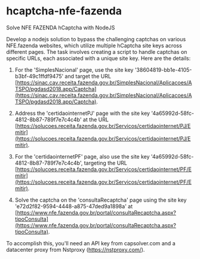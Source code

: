 # hcaptcha-nfe-fazenda
Solve NFE FAZENDA hCaptcha with NodeJS


Develop a nodejs  solution to bypass the challenging captchas on various NFE.fazenda websites, which utilize multiple hCaptcha site keys across different pages. The task involves creating a script to handle captchas on specific URLs, each associated with a unique site key. Here are the details:

1. For the 'SimplesNacional' page, use the site key '38604819-bb1e-4105-b3bf-49c1ffdf9475' and target the URL [https://sinac.cav.receita.fazenda.gov.br/SimplesNacional/Aplicacoes/ATSPO/pgdasd2018.app/Captcha](https://sinac.cav.receita.fazenda.gov.br/SimplesNacional/Aplicacoes/ATSPO/pgdasd2018.app/Captcha).

2. Address the 'certidaointernetPJ' page with the site key '4a65992d-58fc-4812-8b87-789f7e7c4c4b' at the URL [https://solucoes.receita.fazenda.gov.br/Servicos/certidaointernet/PJ/Emitir](https://solucoes.receita.fazenda.gov.br/Servicos/certidaointernet/PJ/Emitir).

3. For the 'certidaointernetPF' page, also use the site key '4a65992d-58fc-4812-8b87-789f7e7c4c4b', targeting the URL [https://solucoes.receita.fazenda.gov.br/Servicos/certidaointernet/PF/Emitir](https://solucoes.receita.fazenda.gov.br/Servicos/certidaointernet/PF/Emitir).

4. Solve the captcha on the 'consultaRecaptcha' page using the site key 'e72d2f82-9594-4448-a875-47ded9a1898a' at [https://www.nfe.fazenda.gov.br/portal/consultaRecaptcha.aspx?tipoConsulta](https://www.nfe.fazenda.gov.br/portal/consultaRecaptcha.aspx?tipoConsulta).

To accomplish this, you'll need an API key from capsolver.com and a datacenter proxy from Nstproxy (https://nstproxy.com/).
